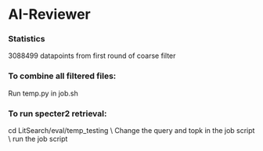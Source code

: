 # AI-Reviewer

### Statistics
3088499 datapoints from first round of coarse filter

### To combine all filtered files:
Run temp.py in job.sh

### To run specter2 retrieval:
cd LitSearch/eval/temp_testing \\
Change the query and topk in the job script \\
run the job script